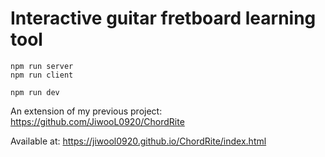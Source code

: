 # Interactive guitar fretboard learning tool 

```
npm run server
npm run client

npm run dev 
```

An extension of my previous project:
https://github.com/JiwooL0920/ChordRite

Available at:
https://jiwool0920.github.io/ChordRite/index.html
